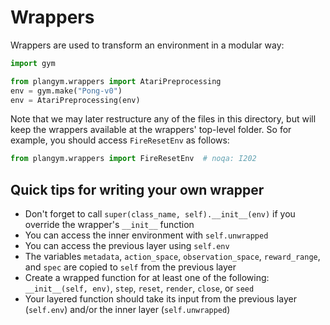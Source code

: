 # Wrappers

Wrappers are used to transform an environment in a modular way:

```python
import gym

from plangym.wrappers import AtariPreprocessing
env = gym.make("Pong-v0")
env = AtariPreprocessing(env)
```

Note that we may later restructure any of the files in this directory,
but will keep the wrappers available at the wrappers' top-level
folder. So for example, you should access `FireResetEnv` as follows:

```python
from plangym.wrappers import FireResetEnv  # noqa: I202
```

## Quick tips for writing your own wrapper

- Don't forget to call `super(class_name, self).__init__(env)` if you override the wrapper's `__init__` function
- You can access the inner environment with `self.unwrapped`
- You can access the previous layer using `self.env`
- The variables `metadata`, `action_space`, `observation_space`, `reward_range`, and `spec` are copied to `self` from the previous layer
- Create a wrapped function for at least one of the following: `__init__(self, env)`, `step`, `reset`, `render`, `close`, or `seed`
- Your layered function should take its input from the previous layer (`self.env`) and/or the inner layer (`self.unwrapped`)
